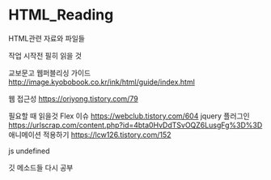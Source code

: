 # HTML_Reading
HTML관련 자료와 파일들

작업 시작전 필히 읽을 것

교보문고 웹퍼블리싱 가이드
http://image.kyobobook.co.kr/ink/html/guide/index.html

웹 접근성
https://oriyong.tistory.com/79


필요할 때 읽을것
Flex 이슈
https://webclub.tistory.com/604
jquery 플러그인
https://urlscrap.com/content.php?id=4bta0HvDdTSvOQZ6LusgFg%3D%3D
애니메이션 적용하기
https://lcw126.tistory.com/152

js undefined

깃 메소드들 다시 공부

